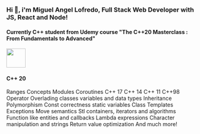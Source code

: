 ### Hi 👋, i'm Miguel Angel Lofredo, Full Stack Web Developer with JS, React and Node! 

####  Currently C++ student from Udemy course "The C++20 Masterclass : From Fundamentals to Advanced"

<img width="50" src="https://cdn.jsdelivr.net/gh/devicons/devicon@latest/icons/cplusplus/cplusplus-original.svg" />
          
#### C++ 20
Ranges
Concepts
Modules
Coroutines
C++ 17
C++ 14
C++ 11
C++98
Operator Overlading
classes
variables and data types
Inheritance
Polymorphism
Const correctness
static variables
Class Templates
Exceptions
Move semantics
Stl containers, iterators and algorithms
Function like entities and callbacks
Lambda expressions
Character manipulation and strings
Return value optimization
And much more!
